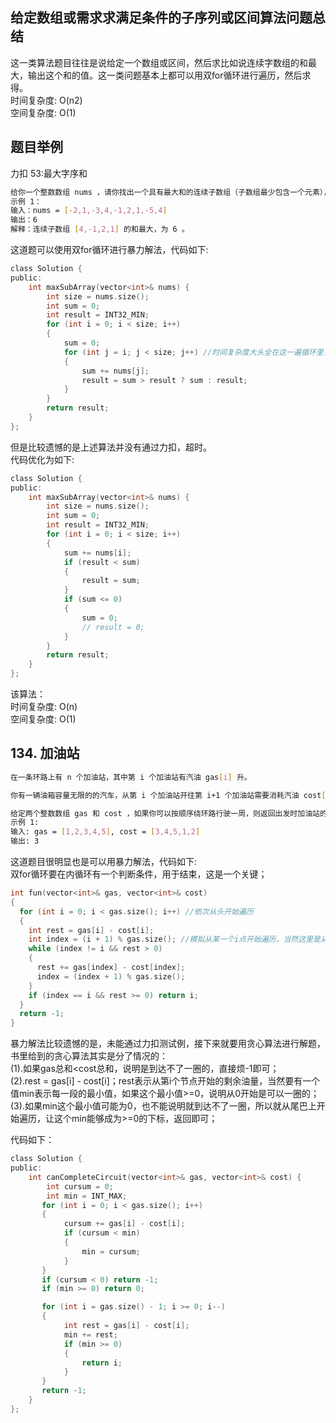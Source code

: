 ## 给定数组或需求求满足条件的子序列或区间算法问题总结    
这一类算法题目往往是说给定一个数组或区间，然后求比如说连续字数组的和最大，输出这个和的值。这一类问题基本上都可以用双for循环进行遍历，然后求得。  
时间复杂度: O(n2)  
空间复杂度: O(1)  
  
## 题目举例  
力扣 53:最大字序和  
```sh
给你一个整数数组 nums ，请你找出一个具有最大和的连续子数组（子数组最少包含一个元素），返回其最大和。
示例 1：
输入：nums = [-2,1,-3,4,-1,2,1,-5,4]
输出：6
解释：连续子数组 [4,-1,2,1] 的和最大，为 6 。
```
  
这道题可以使用双for循环进行暴力解法，代码如下:  
```c
class Solution {
public:
    int maxSubArray(vector<int>& nums) {
        int size = nums.size();
        int sum = 0;
        int result = INT32_MIN;
        for (int i = 0; i < size; i++)
        {
            sum = 0;
            for (int j = i; j < size; j++) //时间复杂度大头全在这一遍循环里，完全可以用判断语句进行判断
            {
                sum += nums[j];
                result = sum > result ? sum : result;
            }
        }
        return result;
    }
};
```
但是比较遗憾的是上述算法并没有通过力扣，超时。    
代码优化为如下:  
```c
class Solution {
public:
    int maxSubArray(vector<int>& nums) {
        int size = nums.size();
        int sum = 0;
        int result = INT32_MIN;
        for (int i = 0; i < size; i++)
        {
            sum += nums[i];
            if (result < sum)
            {
                result = sum;
            }
            if (sum <= 0)
            {
                sum = 0;
                // result = 0;
            }
        }
        return result;
    }
};

```  
该算法：  
时间复杂度: O(n)  
空间复杂度: O(1)  
        
## 134. 加油站    
```sh  
在一条环路上有 n 个加油站，其中第 i 个加油站有汽油 gas[i] 升。

你有一辆油箱容量无限的的汽车，从第 i 个加油站开往第 i+1 个加油站需要消耗汽油 cost[i] 升。你从其中的一个加油站出发，开始时油箱为空。

给定两个整数数组 gas 和 cost ，如果你可以按顺序绕环路行驶一周，则返回出发时加油站的编号，否则返回 -1 。如果存在解，则 保证 它是 唯一 的。
示例 1:
输入: gas = [1,2,3,4,5], cost = [3,4,5,1,2]
输出: 3
```    
这道题目很明显也是可以用暴力解法，代码如下:  
双for循环要在内循环有一个判断条件，用于结束，这是一个关键；  
```c  
int fun(vector<int>& gas, vector<int>& cost)
{
  for (int i = 0; i < gas.size(); i++) //依次从头开始遍历
  {
    int rest = gas[i] - cost[i];
    int index = (i + 1) % gas.size(); //模拟从某一个i点开始遍历，当然这里是从i=0开始  
    while (index != i && rest > 0)
    {
      rest += gas[index] - cost[index];
      index = (index + 1) % gas.size();
    }
    if (index == i && rest >= 0) return i;
  }
  return -1;
}
```    
暴力解法比较遗憾的是，未能通过力扣测试例，接下来就要用贪心算法进行解题，书里给到的贪心算法其实是分了情况的：  
(1).如果gas总和<cost总和，说明是到达不了一圈的，直接烦-1即可；  
(2).rest = gas[i] - cost[i]；rest表示从第i个节点开始的剩余油量，当然要有一个值min表示每一段的最小值，如果这个最小值>=0，说明从0开始是可以一圈的；  
(3).如果min这个最小值可能为0，也不能说明就到达不了一圈，所以就从尾巴上开始遍历，让这个min能够成为>=0的下标，返回即可；    
  
代码如下：  
```c
class Solution {
public:
    int canCompleteCircuit(vector<int>& gas, vector<int>& cost) {
        int cursum = 0;
        int min = INT_MAX;
       for (int i = 0; i < gas.size(); i++)
       {
            cursum += gas[i] - cost[i];
            if (cursum < min)
            {   
                min = cursum;
            }
       }
       if (cursum < 0) return -1;
       if (min >= 0) return 0;

       for (int i = gas.size() - 1; i >= 0; i--)
       {
            int rest = gas[i] - cost[i];
            min += rest;
            if (min >= 0)
            {
                return i;
            }
       }
       return -1;
    }
};
```  






















